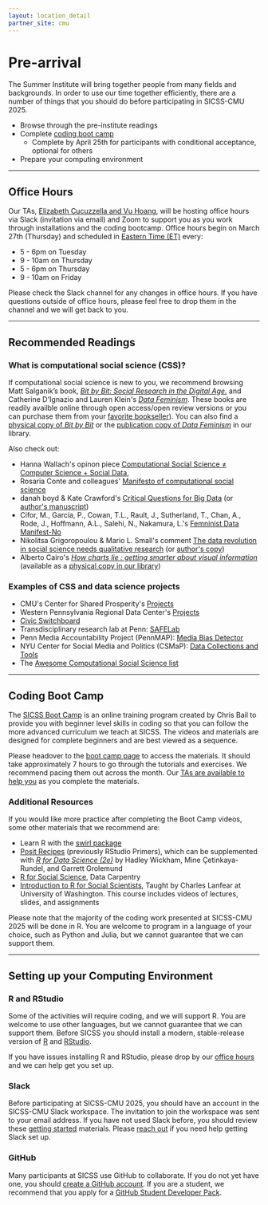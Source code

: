```yaml
---
layout: location_detail
partner_site: cmu
---
```


# Pre-arrival

The Summer Institute will bring together people from many fields and backgrounds. In order to use our time together efficiently, there are a number of things that you should do before participating in SICSS-CMU 2025.

- Browse through the pre-institute readings
- Complete [coding boot camp](#coding-boot-camp) 
    - Complete by April 25th for participants with conditional acceptance, optional for others
- Prepare your computing environment

-------------------------

## Office Hours

Our TAs, [Elizabeth Cucuzzella and Vu Hoang](/2025/cmu/people/#teaching_assistants), will be hosting office hours via Slack (invitation via email) and Zoom to support you as you work through installations and the coding bootcamp. Office hours begin on March 27th (Thursday) and scheduled in [Eastern Time (ET)](https://time.is/ET) every: 
- 5 - 6pm on Tuesday
- 9 - 10am on Thursday
- 5 - 6pm on Thursday
- 9 - 10am on Friday 

Please check the Slack channel for any changes in office hours. If you have questions outside of office hours, please feel free to drop them in the channel and we will get back to you. 

-------------------------

## Recommended Readings

### What is computational social science (CSS)?
If computational social science is new to you, we recommend browsing Matt Salganik’s book, *[Bit by Bit: Social Research in the Digital Age.](https://www.bitbybitbook.com/en/1st-ed/preface/)* and Catherine D'Ignazio and Lauren Klein's *[Data Feminism](https://data-feminism.mitpress.mit.edu/)*. These books are readily availble online through open access/open review versions or you can purchase them from your [favorite bookseller](https://bookshop.org/)). You can also find a [physical copy of *Bit by Bit*](https://cmu.primo.exlibrisgroup.com/permalink/01CMU_INST/6lpsnm/alma991019580383904436) or the [publication copy of *Data Feminism*](https://cmu.primo.exlibrisgroup.com/permalink/01CMU_INST/6lpsnm/alma991019886231504436) in our library.

Also check out:
- Hanna Wallach's opinon piece [Computational Social Science ≠ Computer Science + Social Data](https://dl.acm.org/doi/10.1145/3132698), 
- Rosaria Conte and colleagues' [Manifesto of computational social science](https://link.springer.com/article/10.1140/epjst/e2012-01697-8)
- danah boyd & Kate Crawford's [Critical Questions for Big Data](https://cmu.primo.exlibrisgroup.com/permalink/01CMU_INST/8lb6it/cdi_proquest_miscellaneous_1315867033) (or [author's manuscript](https://www.researchgate.net/publication/281748849_Critical_questions_for_big_data_Provocations_for_a_cultural_technological_and_scholarly_phenomenon))
- Cifor, M., Garcia, P., Cowan, T.L., Rault, J., Sutherland, T., Chan, A., Rode, J., Hoffmann, A.L., Salehi, N., Nakamura, L.'s [Femninist Data Manifest-No](https://www.manifestno.com/)
- Nikolitsa Grigoropoulou & Mario L. Small's comment [The data revolution in social science needs qualitative research](https://cmu.primo.exlibrisgroup.com/permalink/01CMU_INST/8lb6it/cdi_proquest_miscellaneous_2644938061) (or [author's copy](https://www.socium.uni-bremen.de/about-the-socium/members/nikolitsa-grigoropoulou/publications/?publ=12130))
- Alberto Cairo's *[How charts lie : getting smarter about visual information](https://search.worldcat.org/title/1121263715)* (available as a [physical copy in our library](https://cmu.primo.exlibrisgroup.com/permalink/01CMU_INST/6lpsnm/alma991019665688004436))

### Examples of CSS and data science projects
- CMU's Center for Shared Prosperity's [Projects](https://www.centerforsharedprosperity.org/projects) 
- Western Pennsylvania Regional Data Center's [Projects](https://www.wprdc.org/en/projects)
- [Civic Switchboard](https://civic-switchboard.github.io/)
- Transdisciplinary research lab at Penn: [SAFELab](https://www.asc.upenn.edu/research/centers/safe-lab) 
-  Penn Media Accountability Project (PennMAP): [Media Bias Detector](https://mediabiasdetector.seas.upenn.edu/)
- NYU Center for Social Media and Politics (CSMaP): [Data Collections and Tools](https://csmapnyu.org/research/data-collections-and-tools)
- The [Awesome Computational Social Science list](https://github.com/sicss-cmu/awesome-computational-social-science?tab=readme-ov-file)

-------------------------

## Coding Boot Camp

The [SICSS Boot Camp](https://sicss.io/boot_camp) is an online training program created by Chris Bail to provide you with beginner level skills in coding so that you can follow the more advanced curriculum we teach at SICSS. The videos and materials are designed for complete beginners and are best viewed as a sequence. 

Please headover to the [boot camp page](https://sicss.io/boot_camp) to access the materials. It should take approximately 7 hours to go through the tutorials and exercises. We recommend pacing them out across the month. Our [TAs are available to help you](#office-hours) as you complete the materials.

### Additional Resources

If you would like more practice after completing the Boot Camp videos, some other materials that we recommend are:
- Learn R with the [swirl package](https://swirlstats.com/students.html)
- [Posit Recipes](https://posit.cloud/learn/recipes) (previously RStudio Primers), which can be supplemented with _[R for Data Science (2e)](https://r4ds.hadley.nz/)_ by Hadley Wickham, Mine Çetinkaya-Rundel, and Garrett Grolemund
- [R for Social Science](https://datacarpentry.org/r-socialsci/), Data Carpentry  
- [Introduction to R for Social Scientists](https://clanfear.github.io/CSSS508/), Taught by Charles Lanfear at University of Washington. This course includes videos of lectures, slides, and assignments

Please note that the majority of the coding work presented at SICSS-CMU 2025 will be done in R. You are welcome to program in a language of your choice, such as Python and Julia, but we cannot guarantee that we can support them.

-------------------------

## Setting up your Computing Environment

### R and RStudio

Some of the activities will require coding, and we will support R. You are welcome to use other languages, but we cannot guarantee that we can support them. Before SICSS you should install a modern, stable-release version of [R](https://www.r-project.org/) and [RStudio](https://posit.co/download/rstudio-desktop/). 

If you have issues installing R and RStudio, please drop by our [office hours](#office-hours) and we can help get you set up.

### Slack

Before participating at SICSS-CMU 2025, you should have an account in the SICSS-CMU Slack workspace. The invitation to join the workspace was sent to your email address. If you have not used Slack before, you should review these [getting started](https://slack.com/help/categories/360000049043-Getting-started) materials. Please [reach out](mailto:sicss@andrew.cmu.edu) if you need help getting Slack set up.

### GitHub

Many participants at SICSS use GitHub to collaborate. If you do not yet have one, you should [create a GitHub account](https://github.com/join). If you are a student, we recommend that you apply for a [GitHub Student Developer Pack](https://education.github.com/pack).
